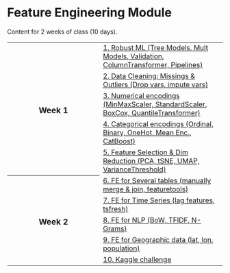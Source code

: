 # Feature Engineering Module

Content for 2 weeks of class (10 days).

<table>
  <!----------------------------------- Week 1 ----------------------------------->
  <tr>
    <th width="200" rowspan="5"><h3>Week 1</h3></th>
      <td><a href="/01.%20Robust%20ML%20pipeline">1. Robust ML (Tree Models, Mult Models, Validation, ColumnTransformer, Pipelines)</a></td></tr>
  <tr><td><a href="#">2. Data Cleaning: Missings & Outliers (Drop vars, impute vars)</a></td></tr>
  <tr><td><a href="#">3. Numerical encodings (MinMaxScaler, StandardScaler, BoxCox, QuantileTransformer)</a></td></tr>
  <tr><td><a href="#">4. Categorical encodings (Ordinal, Binary, OneHot, Mean Enc., CatBoost)</a></td></tr>
  <tr><td><a href="#">5. Feature Selection & Dim Reduction (PCA, tSNE, UMAP, VarianceThreshold)</a></td></tr>

  <!----------------------------------- Week 2 ----------------------------------->
  <tr>
    <th width="200" rowspan="5"><h3>Week 2</h3></th>
      <td><a href="#">6. FE for Several tables (manually merge & join, featuretools)</a></td></tr>
  <tr><td><a href="#">7. FE for Time Series (lag features, tsfresh)</a></td></tr>
  <tr><td><a href="#">8. FE for NLP (BoW, TFIDF, N-Grams)</a></td></tr>
  <tr><td><a href="#">9. FE for Geographic data (lat, lon. population)</a></td></tr>
  <tr><td><a href="#">10. Kaggle challenge</a></td></tr>
  
</table>
